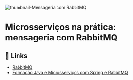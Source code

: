 ![thumbnail-Mensageria com RabbitMQ](https://user-images.githubusercontent.com/66698429/193290606-c7424fe9-d793-436f-8bd7-164c84980359.png)


# Microsserviços na prática: mensageria com RabbitMQ



## 🔗 Links

- [RabbitMQ](https://www.rabbitmq.com/) 
- [Formação Java e Microsserviços com Spring e RabbitMQ](https://cursos.alura.com.br/formacao-java-microsservicos)   
